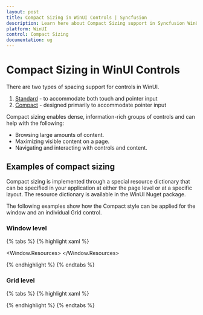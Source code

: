```yaml
---
layout: post
title: Compact Sizing in WinUI Controls | Syncfusion
description: Learn here about Compact Sizing support in Syncfusion WinUI Project Reunion controls and more details. 
platform: WinUI
control: Compact Sizing
documentation: ug
---
```


# Compact Sizing in WinUI Controls

There are two types of spacing support for controls in WinUI.
1. [Standard](https://docs.microsoft.com/en-us/windows/apps/design/style/spacing#fluent-standard-sizing) - to accommodate both touch and pointer input
2. [Compact](https://docs.microsoft.com/en-us/windows/apps/design/style/spacing#fluent-compact-sizing) - designed primarily to accommodate pointer input

Compact sizing enables dense, information-rich groups of controls and can help with the following:
* Browsing large amounts of content.
* Maximizing visible content on a page.
* Navigating and interacting with controls and content.

## Examples of compact sizing

Compact sizing is implemented through a special resource dictionary that can be specified in your application at either the page level or at a specific layout. The resource dictionary is available in the WinUI Nuget package.

The following examples show how the Compact style can be applied for the window and an individual Grid control.

### Window level

{% tabs %}
{% highlight xaml %}

<Window.Resources>
      <ResourceDictionary Source="ms-appx:///Microsoft.UI.Xaml/DensityStyles/Compact.xaml" />
      <ResourceDictionary Source="ms-appx:///Syncfusion.Core.WinUI/Themes/DensityStyles/Compact.xaml" />
</Window.Resources>

{% endhighlight %}
{% endtabs %}

### Grid level

{% tabs %}
{% highlight xaml %}

<Grid>
    <Grid.Resources>
        <ResourceDictionary Source="ms-appx:///Microsoft.UI.Xaml/DensityStyles/Compact.xaml" />
        <ResourceDictionary Source="ms-appx:///Syncfusion.Core.WinUI/Themes/DensityStyles/Compact.xaml" />
    </Grid.Resources>
</Grid>

{% endhighlight %}
{% endtabs %}